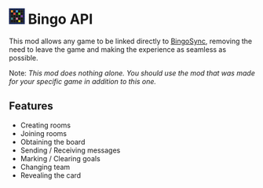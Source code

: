 # ![](https://raw.githubusercontent.com/WarperSan/BingoAPI/refs/heads/master/Resources/icon.png) Bingo API

This mod allows any game to be linked directly to [BingoSync](https://bingosync.com), removing the need to leave the game and making the experience as seamless as possible.

Note: *This mod does nothing alone. You should use the mod that was made for your specific game in addition to this one.*

## Features
- Creating rooms
- Joining rooms
- Obtaining the  board
- Sending / Receiving messages
- Marking / Clearing goals
- Changing team
- Revealing the card